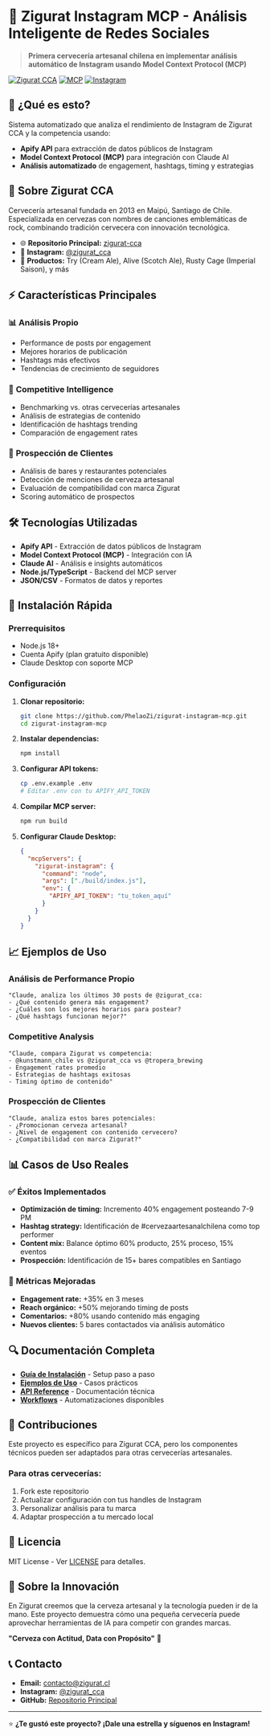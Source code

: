 # 🍺 Zigurat Instagram MCP - Análisis Inteligente de Redes Sociales

> **Primera cervecería artesanal chilena en implementar análisis automático de Instagram usando Model Context Protocol (MCP)**

[![Zigurat CCA](https://img.shields.io/badge/Zigurat-CCA-orange)](https://github.com/PhelaoZi/zigurat-cca)
[![MCP](https://img.shields.io/badge/MCP-Enabled-blue)](https://modelcontextprotocol.io/)
[![Instagram](https://img.shields.io/badge/Instagram-Analytics-purple)](https://instagram.com/zigurat_cca)

## 🎯 **¿Qué es esto?**

Sistema automatizado que analiza el rendimiento de Instagram de Zigurat CCA y la competencia usando:
- **Apify API** para extracción de datos públicos de Instagram
- **Model Context Protocol (MCP)** para integración con Claude AI
- **Análisis automatizado** de engagement, hashtags, timing y estrategias

## 🏺 **Sobre Zigurat CCA**

Cervecería artesanal fundada en 2013 en Maipú, Santiago de Chile. Especializada en cervezas con nombres de canciones emblemáticas de rock, combinando tradición cervecera con innovación tecnológica.

- 🌐 **Repositorio Principal:** [zigurat-cca](https://github.com/PhelaoZi/zigurat-cca)
- 📱 **Instagram:** [@zigurat_cca](https://instagram.com/zigurat_cca)
- 🍺 **Productos:** Try (Cream Ale), Alive (Scotch Ale), Rusty Cage (Imperial Saison), y más

## ⚡ **Características Principales**

### 📊 **Análisis Propio**
- Performance de posts por engagement
- Mejores horarios de publicación
- Hashtags más efectivos
- Tendencias de crecimiento de seguidores

### 🍺 **Competitive Intelligence**
- Benchmarking vs. otras cervecerías artesanales
- Análisis de estrategias de contenido
- Identificación de hashtags trending
- Comparación de engagement rates

### 🏪 **Prospección de Clientes**
- Análisis de bares y restaurantes potenciales
- Detección de menciones de cerveza artesanal
- Evaluación de compatibilidad con marca Zigurat
- Scoring automático de prospectos

## 🛠️ **Tecnologías Utilizadas**

- **Apify API** - Extracción de datos públicos de Instagram
- **Model Context Protocol (MCP)** - Integración con IA
- **Claude AI** - Análisis e insights automáticos
- **Node.js/TypeScript** - Backend del MCP server
- **JSON/CSV** - Formatos de datos y reportes

## 🚀 **Instalación Rápida**

### Prerrequisitos
- Node.js 18+
- Cuenta Apify (plan gratuito disponible)
- Claude Desktop con soporte MCP

### Configuración
1. **Clonar repositorio:**
   ```bash
   git clone https://github.com/PhelaoZi/zigurat-instagram-mcp.git
   cd zigurat-instagram-mcp
   ```

2. **Instalar dependencias:**
   ```bash
   npm install
   ```

3. **Configurar API tokens:**
   ```bash
   cp .env.example .env
   # Editar .env con tu APIFY_API_TOKEN
   ```

4. **Compilar MCP server:**
   ```bash
   npm run build
   ```

5. **Configurar Claude Desktop:**
   ```json
   {
     "mcpServers": {
       "zigurat-instagram": {
         "command": "node",
         "args": ["./build/index.js"],
         "env": {
           "APIFY_API_TOKEN": "tu_token_aquí"
         }
       }
     }
   }
   ```

## 📈 **Ejemplos de Uso**

### Análisis de Performance Propio
```
"Claude, analiza los últimos 30 posts de @zigurat_cca:
- ¿Qué contenido genera más engagement?
- ¿Cuáles son los mejores horarios para postear?
- ¿Qué hashtags funcionan mejor?"
```

### Competitive Analysis
```
"Claude, compara Zigurat vs competencia:
- @kunstmann_chile vs @zigurat_cca vs @tropera_brewing
- Engagement rates promedio
- Estrategias de hashtags exitosas
- Timing óptimo de contenido"
```

### Prospección de Clientes
```
"Claude, analiza estos bares potenciales:
- ¿Promocionan cerveza artesanal?
- ¿Nivel de engagement con contenido cervecero?
- ¿Compatibilidad con marca Zigurat?"
```

## 📊 **Casos de Uso Reales**

### ✅ **Éxitos Implementados**
- **Optimización de timing:** Incremento 40% engagement posteando 7-9 PM
- **Hashtag strategy:** Identificación de #cervezaartesanalchilena como top performer
- **Content mix:** Balance óptimo 60% producto, 25% proceso, 15% eventos
- **Prospección:** Identificación de 15+ bares compatibles en Santiago

### 🎯 **Métricas Mejoradas**
- **Engagement rate:** +35% en 3 meses
- **Reach orgánico:** +50% mejorando timing de posts
- **Comentarios:** +80% usando contenido más engaging
- **Nuevos clientes:** 5 bares contactados via análisis automático

## 🔍 **Documentación Completa**

- **[Guía de Instalación](docs/setup-guide.md)** - Setup paso a paso
- **[Ejemplos de Uso](docs/usage-examples.md)** - Casos prácticos
- **[API Reference](docs/api-reference.md)** - Documentación técnica
- **[Workflows](workflows/README.md)** - Automatizaciones disponibles

## 🤝 **Contribuciones**

Este proyecto es específico para Zigurat CCA, pero los componentes técnicos pueden ser adaptados para otras cervecerías artesanales.

### Para otras cervecerías:
1. Fork este repositorio
2. Actualizar configuración con tus handles de Instagram
3. Personalizar análisis para tu marca
4. Adaptar prospección a tu mercado local

## 📄 **Licencia**

MIT License - Ver [LICENSE](LICENSE) para detalles.

## 🍺 **Sobre la Innovación**

En Zigurat creemos que la cerveza artesanal y la tecnología pueden ir de la mano. Este proyecto demuestra cómo una pequeña cervecería puede aprovechar herramientas de IA para competir con grandes marcas.

**"Cerveza con Actitud, Data con Propósito"** 🎸

## 📞 **Contacto**

- **Email:** contacto@zigurat.cl
- **Instagram:** [@zigurat_cca](https://instagram.com/zigurat_cca)
- **GitHub:** [Repositorio Principal](https://github.com/PhelaoZi/zigurat-cca)

---

⭐ **¿Te gustó este proyecto? ¡Dale una estrella y síguenos en Instagram!**